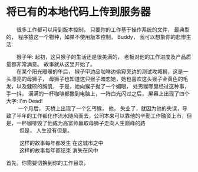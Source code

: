 # 将已有的本地代码上传到服务器


&emsp;&emsp;很多工作都可以用到版本控制， 只要你的工作基于操作系统的文件， 最典型的， 程序猿这一个物种，如果不使用版本控制， Buddy， 我可以想象你的悲惨生活:   

&emsp;&emsp;猴子甲:  起初，这只猴子的生活还是很美满的， 老板对他的工作进度及产品质量都非常满意。 故事就从这里开始了。  
&emsp;&emsp;在某个阳光暧暧的午后， 猴子甲边品咖啡边偷窥旁边的测试攻城狮，这是一头漂亮的母狮子， 母狮子也知道这只猴子暗恋她，她也喜欢这头猴子金黄色的毛发，以及健硕的胸肌， 于是，她向猴子抛了一个媚眼， 处男猴哪里经过这种事，手一抖， 满满的一杯咖啡都撒到电脑上，一阵白光闪过之后， 屏幕上出现了四个大字: I'm Dead!  
&emsp; &emsp;一个月后， 天桥上出现了一个乞丐猴， 他， 失业了，就因为他的失误，导致了半年的工作都化作流水随风而去，公司本来可以靠他的辛勤工作融资上市，但是，一杯咖啡毁了他成为高富帅赢取母狮子走向人生巅峰的路  
&emsp; &emsp; 但是， 人生没有但是。

&emsp; &emsp; 这样的故事每年都发生 在这城市之中  
&emsp; &emsp; 这样的故事每年都结束 消失在风中


首先，你需要切换到你的工作目录，